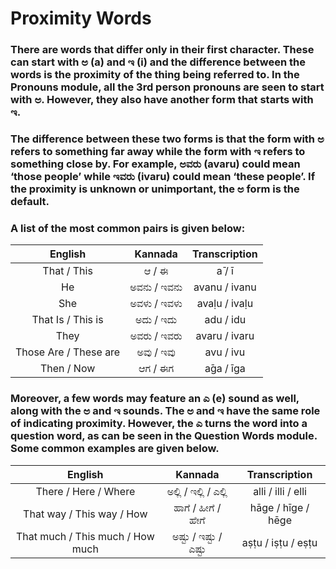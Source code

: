 # Proximity Words

### There are words that differ only in their first character. These can start with ಅ (a) and ಇ (i) and the difference between the words is the proximity of the thing being referred to. In the Pronouns module, all the 3rd person pronouns are seen to start with ಅ. However, they also have another form that starts with ಇ.

### The difference between these two forms is that the form with ಅ refers to something far away while the form with ಇ refers to something close by. For example, ಅವರು (avaru) could mean ‘those people’ while ಇವರು (ivaru) could mean ‘these people’. If the proximity is unknown or unimportant, the ಅ form is the default.

### A list of the most common pairs is given below:

|        English        |   Kannada   | Transcription |
|:---------------------:|:-----------:|:-------------:|
|      That / This      |    ಆ / ಈ    |    а̄ / ī     | 
|          He           | ಅವನು / ಇವನು | avanu / ivanu | 
|          She          | ಅವಳು / ಇವಳು | avaḷu / ivaḷu | 
|   That Is / This is   |  ಅದು / ಇದು  |   adu / idu   | 
|         They          | ಅವರು / ಇವರು | avaru / ivaru | 
| Those Are / These are |  ಅವು / ಇವು  |   avu / ivu   |
|      Then / Now       |   ಆಗ / ಈಗ   |  а̄ga / īga   |

### Moreover, a few words may feature an ಎ (e) sound as well, along with the ಅ and ಇ sounds. The ಅ and ಇ have the same role of indicating proximity. However, the ಎ turns the word into a question word, as can be seen in the Question Words module. Some common examples are given below.

|             English              |        Kannada        |   Transcription    |
|:--------------------------------:|:---------------------:|:------------------:|
|       There / Here / Where       | ಅಲ್ಲಿ / ಇಲ್ಲಿ / ಎಲ್ಲಿ | alli / illi / elli |
|    That way / This way / How     |  ಹಾಗೆ / ಹೀಗೆ / ಹೇಗೆ   | hāge / hīge / hēge |
| That much / This much / How much | ಅಷ್ಟು / ಇಷ್ಟು / ಎಷ್ಟು | aṣṭu / iṣṭu / eṣṭu |
